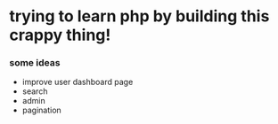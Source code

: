 # trying to learn php by building this crappy thing!

### some ideas
* improve user dashboard page
* search
* admin
* pagination